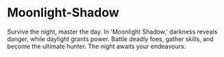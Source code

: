 # Moonlight-Shadow
Survive the night, master the day. In 'Moonlight Shadow,' darkness reveals danger, while daylight grants power. Battle deadly foes, gather skills, and become the ultimate hunter. The night awaits your endeavours.
